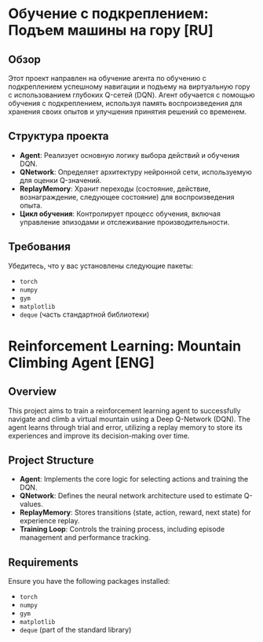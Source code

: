# Обучение с подкреплением: Подъем машины на гору [RU]

## Обзор

Этот проект направлен на обучение агента по обучению с подкреплением успешному навигации и подъему на виртуальную гору с использованием глубоких Q-сетей (DQN). Агент обучается с помощью обучения с подкреплением, используя память воспроизведения для хранения своих опытов и улучшения принятия решений со временем.

## Структура проекта

- **Agent**: Реализует основную логику выбора действий и обучения DQN.
- **QNetwork**: Определяет архитектуру нейронной сети, используемую для оценки Q-значений.
- **ReplayMemory**: Хранит переходы (состояние, действие, вознаграждение, следующее состояние) для воспроизведения опыта.
- **Цикл обучения**: Контролирует процесс обучения, включая управление эпизодами и отслеживание производительности.

## Требования

Убедитесь, что у вас установлены следующие пакеты:

- `torch`
- `numpy`
- `gym`
- `matplotlib`
- `deque` (часть стандартной библиотеки)

###

# Reinforcement Learning: Mountain Climbing Agent [ENG]

## Overview

This project aims to train a reinforcement learning agent to successfully navigate and climb a virtual mountain using a Deep Q-Network (DQN). The agent learns through trial and error, utilizing a replay memory to store its experiences and improve its decision-making over time.

## Project Structure

- **Agent**: Implements the core logic for selecting actions and training the DQN.
- **QNetwork**: Defines the neural network architecture used to estimate Q-values.
- **ReplayMemory**: Stores transitions (state, action, reward, next state) for experience replay.
- **Training Loop**: Controls the training process, including episode management and performance tracking.

## Requirements

Ensure you have the following packages installed:

- `torch`
- `numpy`
- `gym`
- `matplotlib`
- `deque` (part of the standard library)
